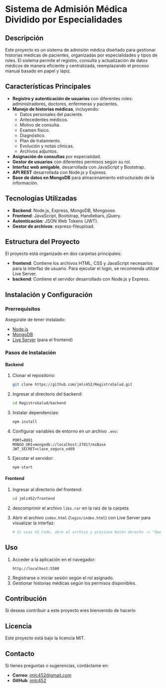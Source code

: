 # Sistema de Admisión Médica Dividido por Especialidades

## Descripción
Este proyecto es un sistema de admisión médica diseñado para gestionar historias médicas de pacientes, organizadas por especialidades y tipos de roles. El sistema permite el registro, consulta y actualización de datos médicos de manera eficiente y centralizada, reemplazando el proceso manual basado en papel y lápiz.

## Características Principales
- **Registro y autenticación de usuarios** con diferentes roles: administradores, doctores, enfermeras y pacientes.
- **Manejo de historias médicas**, incluyendo:
  - Datos personales del paciente.
  - Antecedentes médicos.
  - Motivo de consulta.
  - Examen físico.
  - Diagnóstico.
  - Plan de tratamiento.
  - Evolución y notas clínicas.
  - Archivos adjuntos.
- **Asignación de consultas** por especialidad.
- **Gestor de usuarios** con diferentes permisos según su rol.
- **Interfaz web amigable**, desarrollada con JavaScript y Bootstrap.
- **API REST** desarrollada con Node.js y Express.
- **Base de datos en MongoDB** para almacenamiento estructurado de la información.

## Tecnologías Utilizadas
- **Backend**: Node.js, Express, MongoDB, Mongoose.
- **Frontend**: JavaScript, Bootstrap, Handlebars, jQuery.
- **Autenticación**: JSON Web Tokens (JWT).
- **Gestor de archivos**: express-fileupload.

## Estructura del Proyecto
El proyecto está organizado en dos carpetas principales:
- **frontend**: Contiene los archivos HTML, CSS y JavaScript necesarios para la interfaz de usuario. Para ejecutar el login, se recomienda utilizar Live Server.
- **backend**: Contiene el servidor desarrollado con Node.js y Express. 

## Instalación y Configuración
### Prerrequisitos
Asegúrate de tener instalado:
- [Node.js](https://nodejs.org/)
- [MongoDB](https://www.mongodb.com/)
- [Live Server](https://marketplace.visualstudio.com/items?itemName=ritwickdey.LiveServer) (para el frontend)

### Pasos de Instalación
#### Backend
1. Clonar el repositorio:
   ```sh
   git clone https://github.com/jmlc452/RegistroSalud.git
   ```
2. Ingresar al directorio del backend:
   ```sh
   cd RegistroSalud/backend
   ```
3. Instalar dependencias:
   ```sh
   npm install
   ```
4. Configurar variables de entorno en un archivo `.env`:
   ```env
   PORT=8081
   MONGO_URI=mongodb://localhost:27017/miBase
   JWT_SECRET=clave_segura_xd69
   ```
5. Ejecutar el servidor:
   ```sh
   npm start
   ```

#### Frontend
1. Ingresar al directorio del frontend:
   ```sh
   cd jmlc452/frontend
   ```
2. descomprimir el archivo `libs.rar` en la raiz de la carpeta
   
3. Abrir el archivo `index.html` (`login/index.html`) con Live Server para visualizar la interfaz:
   ```sh
   # Si usas VS Code, abre el archivo y presiona botón derecho -> "Open with Live Server"
   ```

## Uso
1. Acceder a la aplicación en el navegador:
   ```
   http://localhost:5500
   ```
2. Registrarse o iniciar sesión según el rol asignado.
3. Gestionar historias médicas según los permisos disponibles.

## Contribución
Si deseas contribuir a este proyecto eres bienvenido de hacerlo

## Licencia
Este proyecto está bajo la licencia MIT.

## Contacto
Si tienes preguntas o sugerencias, contáctame en:
- **Correo**: jmlc452@gmail.com
- **GitHub**: [jmlc452](https://github.com/jmlc452)

